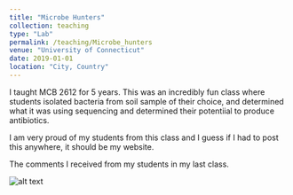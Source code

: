 ```yaml
---
title: "Microbe Hunters"
collection: teaching
type: "Lab"
permalink: /teaching/Microbe_hunters
venue: "University of Connecticut"
date: 2019-01-01
location: "City, Country"
---
```


I taught MCB 2612 for 5 years. This was an incredibly fun class where students isolated bacteria from soil sample of their choice, and determined what it was using sequencing and determined their potentiial to produce antibiotics. 

I am very proud of my students from this class and I guess if I had to post this anywhere, it should be my website.

The comments I received from my students in my last class.

![alt text](https://github.com/nidhivijayan/nidhivijayan.github.io/images/comments_mcb2612.png)
